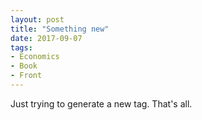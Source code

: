 ```yaml
---
layout: post
title: "Something new"
date: 2017-09-07
tags:
- Economics
- Book
- Front
---
```


Just trying to generate a new tag. That's all. 